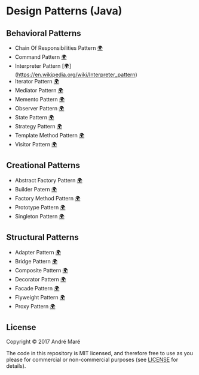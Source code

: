 # Design Patterns (Java)

## Behavioral Patterns
* Chain Of Responsibilities Pattern [:earth_africa:](http://en.wikipedia.org/wiki/Chain_of_responsibility_pattern)
* Command Pattern [:earth_africa:](http://en.wikipedia.org/wiki/Command_pattern)
* Interpreter Pattern [:earth_africa:] (https://en.wikipedia.org/wiki/Interpreter_pattern)
* Iterator Pattern [:earth_africa:](http://en.wikipedia.org/wiki/Iterator_pattern)
* Mediator Pattern [:earth_africa:](http://en.wikipedia.org/wiki/Mediator_pattern)
* Memento Pattern [:earth_africa:](http://en.wikipedia.org/wiki/Memento_pattern)
* Observer Pattern [:earth_africa:](http://en.wikipedia.org/wiki/Observer_pattern)
* State Pattern [:earth_africa:](http://en.wikipedia.org/wiki/State_pattern)
* Strategy Pattern [:earth_africa:](http://en.wikipedia.org/wiki/Strategy_pattern)
* Template Method Pattern [:earth_africa:](http://en.wikipedia.org/wiki/Template_method_pattern)
* Visitor Pattern [:earth_africa:](http://en.wikipedia.org/wiki/Visitor_pattern)


## Creational Patterns
* Abstract Factory Pattern [:earth_africa:](http://en.wikipedia.org/wiki/Abstract_factory_pattern)
* Builder Patern [:earth_africa:](http://en.wikipedia.org/wiki/Builder_pattern)
* Factory Method Pattern [:earth_africa:](http://en.wikipedia.org/wiki/Factory_method_pattern)
* Prototype Pattern [:earth_africa:](http://en.wikipedia.org/wiki/Prototype_pattern)
* Singleton Pattern [:earth_africa:](http://en.wikipedia.org/wiki/Singleton_pattern) 


## Structural Patterns
* Adapter Pattern [:earth_africa:](http://en.wikipedia.org/wiki/Adapter_pattern)
* Bridge Pattern [:earth_africa:](http://en.wikipedia.org/wiki/Bridge_pattern)
* Composite Pattern [:earth_africa:](http://en.wikipedia.org/wiki/Composite_pattern)
* Decorator Pattern [:earth_africa:](http://en.wikipedia.org/wiki/Decorator_pattern)
* Facade Pattern [:earth_africa:](http://en.wikipedia.org/wiki/Facade_pattern)
* Flyweight Pattern [:earth_africa:](https://en.wikipedia.org/wiki/Flyweight_pattern)
* Proxy Pattern [:earth_africa:](http://en.wikipedia.org/wiki/Proxy_pattern)



## License
Copyright © 2017 André Maré

The code in this repository is MIT licensed, and therefore free to use as you
please for commercial or non-commercial purposes (see [LICENSE](LICENSE) for
details).
